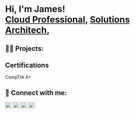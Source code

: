 <h1>Hi, I'm James! <br/><a href="https://github.com/Jstewart221">Cloud Professional</a>, <a href="https://www.linkedin.com/in/technicallyjamesstewart/">Solutions Architech</a>, 

<h2>👨‍💻 Projects:</h2>

<h2> Certifications</h2>
CompTIA A+
<h2> 🤳 Connect with me:</h2>

[<img align="left" alt="JJstewart221| YouTube" width="22px" src="https://cdn.jsdelivr.net/npm/simple-icons@v3/icons/youtube.svg" />][youtube]
[<img align="left" alt="Jstewart221 | Twitter" width="22px" src="https://cdn.jsdelivr.net/npm/simple-icons@v3/icons/twitter.svg" />][twitter]
[<img align="left" alt="Jstewart221 | LinkedIn" width="22px" src="https://cdn.jsdelivr.net/npm/simple-icons@v3/icons/linkedin.svg" />][linkedin]
[<img align="left" alt="Jstewart221 | Instagram" width="22px" src="https://cdn.jsdelivr.net/npm/simple-icons@v3/icons/instagram.svg" />][instagram]

[twitter]: https://twitter.com/technicallyjs
[youtube]: https://www.youtube.com
[instagram]: https://www.instagram.com/technicallyjamesstewart
[linkedin]: https://linkedin.com/in/technicallyjamesstewart

<!--
**Jstewart221/Jstewart221** is a ✨ _special_ ✨ repository because its `README.md` (this file) appears on your GitHub profile.

Here are some ideas to get you started:

- 🔭 I’m currently working on ...
- 🌱 I’m currently learning ...
- 👯 I’m looking to collaborate on ...
- 🤔 I’m looking for help with ...
- 💬 Ask me about ...
- 📫 How to reach me: ...
- 😄 Pronouns: ...
- ⚡ Fun fact: ...
